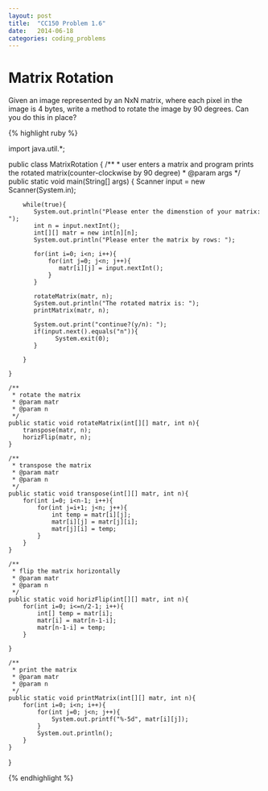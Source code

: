 ```yaml
---
layout: post
title:  "CC150 Problem 1.6"
date:   2014-06-18
categories: coding_problems
---
```


# Matrix Rotation


Given an image represented by an NxN matrix, where each pixel in the image is 4 bytes, write a method to rotate the image by 90 degrees. Can you do this in place?





{% highlight ruby %}

import java.util.*;

public class MatrixRotation {
    /**
     * user enters a matrix and program prints the rotated matrix(counter-clockwise by 90 degree)
     * @param args
     */
	public static void main(String[] args) {
		Scanner input = new Scanner(System.in);
	
		while(true){
		   System.out.println("Please enter the dimenstion of your matrix: ");
		   int n = input.nextInt();
		   int[][] matr = new int[n][n];
		   System.out.println("Please enter the matrix by rows: ");
		   
		   for(int i=0; i<n; i++){
			   for(int j=0; j<n; j++){
				  matr[i][j] = input.nextInt();
			   }
	       }
		   
		   rotateMatrix(matr, n);
		   System.out.println("The rotated matrix is: ");
		   printMatrix(matr, n);
		   
		   System.out.print("continue?(y/n): ");
		   if(input.next().equals("n")){
			     System.exit(0);
		   }
	
		}

	}
	
	/**
	 * rotate the matrix
	 * @param matr
	 * @param n
	 */
	public static void rotateMatrix(int[][] matr, int n){
		transpose(matr, n);
		horizFlip(matr, n);
	}
	
	/**
	 * transpose the matrix
	 * @param matr
	 * @param n
	 */
	public static void transpose(int[][] matr, int n){
		for(int i=0; i<n-1; i++){
			for(int j=i+1; j<n; j++){
				int temp = matr[i][j];
				matr[i][j] = matr[j][i];
				matr[j][i] = temp;
			}
		}
	}
	
	/**
	 * flip the matrix horizontally
	 * @param matr
	 * @param n
	 */
	public static void horizFlip(int[][] matr, int n){
		for(int i=0; i<=n/2-1; i++){
			int[] temp = matr[i];
			matr[i] = matr[n-1-i];
			matr[n-1-i] = temp;
		}
	
	}
	
	/**
	 * print the matrix
	 * @param matr
	 * @param n
	 */
	public static void printMatrix(int[][] matr, int n){
		for(int i=0; i<n; i++){
			for(int j=0; j<n; j++){
				System.out.printf("%-5d", matr[i][j]);
			}
			System.out.println();
		}
	}

}


{% endhighlight %}

